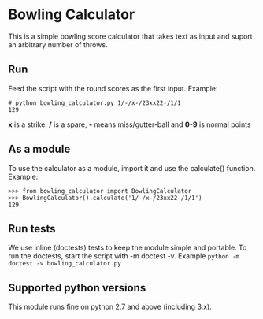 # Bowling Calculator #

This is a simple bowling score calculator that takes text as input and suport an arbitrary number of throws.

## Run ##
Feed the script with the round scores as the first input. Example:

    # python bowling_calculator.py 1/-/x-/23xx22-/1/1
    129

**x** is a strike, **/** is a spare, **-** means miss/gutter-ball and **0-9** is normal points

## As a module ##
To use the calculator as a module, import it and use the calculate() function. Example:

    >>> from bowling_calculator import BowlingCalculator
    >>> BowlingCalculator().calculate('1/-/x-/23xx22-/1/1')
    129

## Run tests ##
We use inline (doctests) tests to keep the module simple and portable.
To run the doctests, start the script with -m doctest -v. Example `python -m doctest -v bowling_calculator.py`

## Supported python versions ##
This module runs fine on python 2.7 and above (including 3.x).
